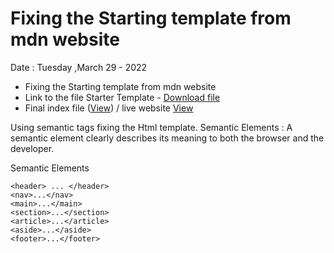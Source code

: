 # Fixing the Starting template from mdn website
Date : Tuesday ,March 29 - 2022

- Fixing the Starting template from mdn website
- Link to the file Starter Template - [ Download file](https://github.com/mdn/learning-area/blob/main/html/introduction-to-html/structuring-a-page-of-content-start/assets.zip?raw=true)
- Final index file ([View](assets/index.html)) / live website [View](https://narayandhakal09.github.io/wt-lab-assignment/Assignments/Assignment%203/assets/index.html)

Using semantic tags fixing the Html template.
 Semantic Elements 
: A semantic element clearly describes its meaning to both the browser and the developer.

Semantic Elements
```
<header> ... </header>
<nav>...</nav>
<main>...</main>
<section>...</section>
<article>...</article>
<aside>...</aside>
<footer>...</footer>
```


